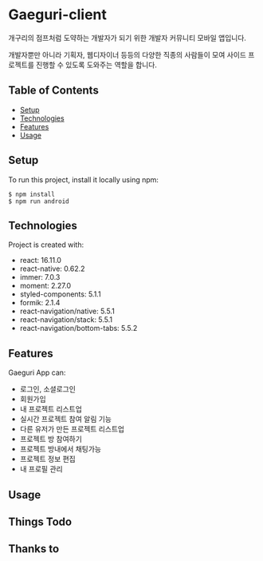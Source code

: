 # Gaeguri-client

개구리의 점프처럼 도약하는 개발자가 되기 위한 개발자 커뮤니티 모바일 앱입니다.

개발자뿐만 아니라 기획자, 웹디자이너 등등의 다양한 직종의 사람들이 모여 사이드 프로젝트를 진행할 수 있도록 도와주는 역할을 합니다.

## Table of Contents

- [Setup](#Setup)
- [Technologies](#Technologies)
- [Features](#Features)
- [Usage](#Usage)

## Setup

To run this project, install it locally using npm:

```
$ npm install
$ npm run android
```

## Technologies

Project is created with:

- react: 16.11.0
- react-native: 0.62.2
- immer: 7.0.3
- moment: 2.27.0
- styled-components: 5.1.1
- formik: 2.1.4
- react-navigation/native: 5.5.1
- react-navigation/stack: 5.5.1
- react-navigation/bottom-tabs: 5.5.2 

## Features

Gaeguri App can:

- 로그인, 소셜로그인
- 회원가입
- 내 프로젝트 리스트업
- 실시간 프로젝트 참여 알림 기능
- 다른 유저가 만든 프로젝트 리스트업
- 프로젝트 방 참여하기
- 프로젝트 방내에서 채팅가능
- 프로젝트 정보 편집
- 내 프로필 관리


## Usage

## Things Todo

## Thanks to
